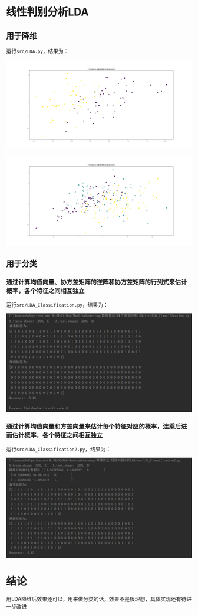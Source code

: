 # 线性判别分析LDA

## 用于降维

运行`src/LDA.py`，结果为：

![](./image/1.png)

![](./image/2.png)

## 用于分类

### 通过计算均值向量、协方差矩阵的逆阵和协方差矩阵的行列式来估计概率，各个特征之间相互独立

运行`src/LDA_Classification.py`，结果为：

![](./image/3.png)

### 通过计算均值向量和方差向量来估计每个特征对应的概率，连乘后进而估计概率，各个特征之间相互独立

运行`src/LDA_Classification2.py`，结果为：

![](./image/4.png)

# 结论

用LDA降维后效果还可以，用来做分类的话，效果不是很理想，具体实现还有待进一步改进